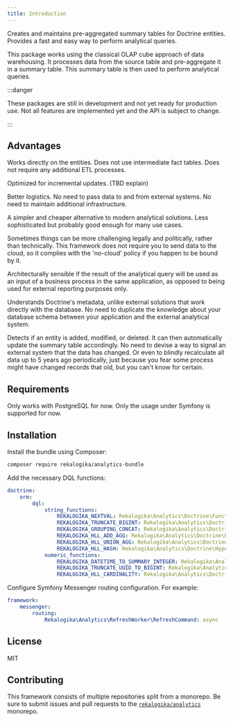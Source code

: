 ```yaml
---
title: Introduction
---
```


Creates and maintains pre-aggregated summary tables for Doctrine entities.
Provides a fast and easy way to perform analytical queries.

This package works using the classical OLAP cube approach of data warehousing.
It processes data from the source table and pre-aggregate it in a summary table.
This summary table is then used to perform analytical queries.

:::danger

These packages are still in development and not yet ready for production use.
Not all features are implemented yet and the API is subject to change.

:::

## Advantages

Works directly on the entities. Does not use intermediate fact tables. Does not
require any additional ETL processes.

Optimized for incremental updates. (TBD explain)

Better logistics. No need to pass data to and from external systems. No need to
maintain additional infrastructure.

A simpler and cheaper alternative to modern analytical solutions. Less
sophisticated but probably good enough for many use cases.

Sometimes things can be more challenging legally and politically, rather than
technically. This framework does not require you to send data to the cloud, so
it complies with the 'no-cloud' policy if you happen to be bound by it.

Architecturally sensible if the result of the analytical query will be used as
an input of a business process in the same application, as opposed to being used
for external reporting purposes only.

Understands Doctrine's metadata, unlike external solutions that work directly
with the database. No need to duplicate the knowledge about your database
schema between your application and the external analytical system.

Detects if an entity is added, modified, or deleted. It can then automatically
update the summary table accordingly. No need to devise a way to signal an
external system that the data has changed. Or even to blindly recalculate all
data up to 5 years ago periodically, just because you fear some process might
have changed records that old, but you can't know for certain.

## Requirements

Only works with PostgreSQL for now. Only the usage under Symfony is supported
for now.

## Installation

Install the bundle using Composer:

```bash
composer require rekalogika/analytics-bundle
```

Add the necessary DQL functions:

```yaml title="config/packages/doctrine.yaml"
doctrine:
    orm:
        dql:
            string_functions:
                REKALOGIKA_NEXTVAL: Rekalogika\Analytics\Doctrine\Function\NextValFunction
                REKALOGIKA_TRUNCATE_BIGINT: Rekalogika\Analytics\Doctrine\Function\TruncateBigIntFunction
                REKALOGIKA_GROUPING_CONCAT: Rekalogika\Analytics\Doctrine\Function\GroupingConcatFunction
                REKALOGIKA_HLL_ADD_AGG: Rekalogika\Analytics\Doctrine\HyperLogLog\Function\HllAddAggregateFunction
                REKALOGIKA_HLL_UNION_AGG: Rekalogika\Analytics\Doctrine\HyperLogLog\Function\HllUnionAggregateFunction
                REKALOGIKA_HLL_HASH: Rekalogika\Analytics\Doctrine\HyperLogLog\Function\HllHashFunction
            numeric_functions:
                REKALOGIKA_DATETIME_TO_SUMMARY_INTEGER: Rekalogika\Analytics\Doctrine\Function\DateTimeToSummaryIntegerFunction
                REKALOGIKA_TRUNCATE_UUID_TO_BIGINT: Rekalogika\Analytics\Doctrine\Function\TruncateUuidToBigintFunction
                REKALOGIKA_HLL_CARDINALITY: Rekalogika\Analytics\Doctrine\HyperLogLog\Function\HllCardinalityFunction
```

Configure Symfony Messenger routing configuration. For example:

```yaml title="config/packages/messenger.yaml"
framework:
    messenger:
        routing:
            Rekalogika\Analytics\RefreshWorker\RefreshCommand: async
```

## License

MIT

## Contributing

This framework consists of multiple repositories split from a monorepo. Be
sure to submit issues and pull requests to the
[`rekalogika/analytics`](https://github.com/rekalogika/analytics) monorepo.
